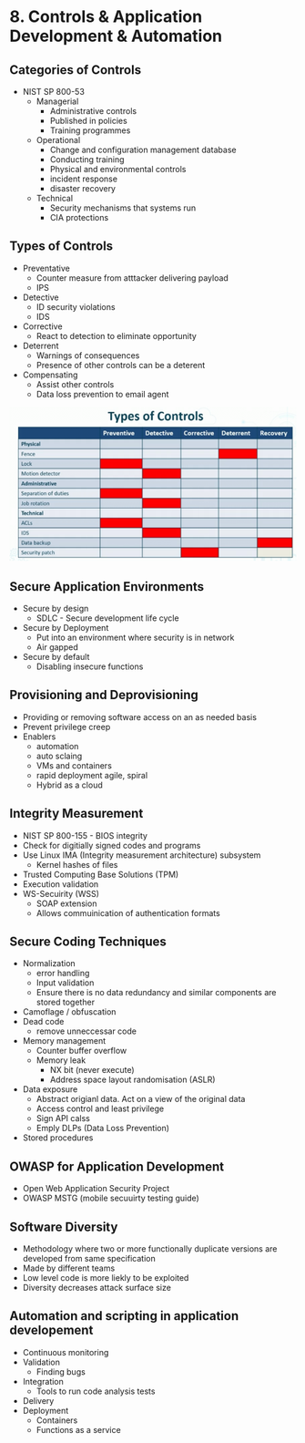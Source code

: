 # 8. Controls & Application Development & Automation

## Categories of Controls
- NIST SP 800-53
	- Managerial
		- Administrative controls
		- Published in policies
		- Training programmes
	- Operational
		- Change and configuration management database
		- Conducting training
		- Physical and environmental controls
		- incident response
		- disaster recovery
	- Technical
		- Security mechanisms that systems run
		- CIA protections

## Types of Controls
- Preventative
	- Counter measure from atttacker delivering payload
	- IPS
- Detective
	- ID security violations
	- IDS
- Corrective
	- React to detection to eliminate opportunity
- Deterrent
	- Warnings of consequences
	- Presence of other controls can be a deterent
- Compensating
	- Assist other controls
	- Data loss prevention to email agent

![](Z.%20Pasted%20Images/Pasted%20image%2020221011092755.png)

## Secure Application Environments
- Secure by design
	- SDLC - Secure development life cycle
- Secure by Deployment
	- Put into an environment where security is in network
	- Air gapped
- Secure by default
	- Disabling insecure functions

## Provisioning and Deprovisioning
- Providing or removing software access on an as needed basis
- Prevent privilege creep
- Enablers
	- automation
	- auto sclaing
	- VMs and containers
	- rapid deployment agile, spiral
	- Hybrid as a cloud

## Integrity Measurement
- NIST SP 800-155 - BIOS integrity
- Check for digitially signed codes and programs
- Use Linux IMA (Integrity measurement architecture) subsystem
	- Kernel hashes of files
- Trusted Computing Base Solutions (TPM)
- Execution validation
- WS-Secuirity (WSS)
	- SOAP extension
	- Allows commuinication of authentication formats

## Secure Coding Techniques
- Normalization
	- error handling
	- Input validation
	- Ensure there is no data redundancy and similar components are stored together
- Camoflage / obfuscation
- Dead code
	- remove unneccessar code
- Memory management
	- Counter buffer overflow
	- Memory leak
		- NX bit (never execute)
		- Address space layout randomisation (ASLR)
- Data exposure
	- Abstract origianl data. Act on a view of the original data
	- Access control and least privilege
	- Sign API calss
	- Emply DLPs (Data Loss Prevention)
- Stored procedures

## OWASP for Application Development
- Open Web Application Security Project
- OWASP MSTG (mobile secuuirty testing guide)

## Software Diversity
- Methodology where two or more functionally duplicate versions are developed from same specification
- Made by different teams
- Low level code is more liekly to be exploited
- Diversity decreases attack surface size

## Automation and scripting in application developement
- Continuous monitoring
- Validation
	- Finding bugs
- Integration
	- Tools to run code analysis tests
- Delivery
- Deployment
	- Containers
	- Functions as a service

